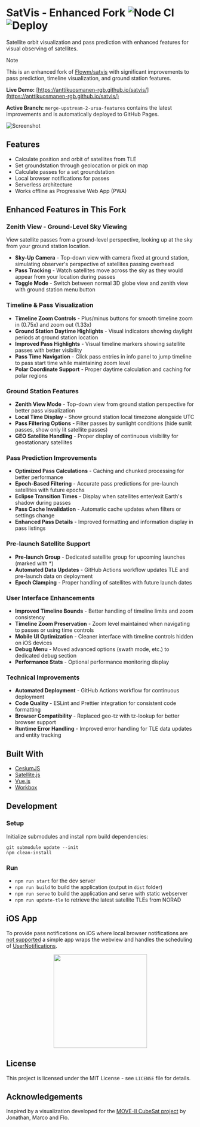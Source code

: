 # SatVis - Enhanced Fork ![Node CI](https://github.com/anttikuosmanen-rgb/satvis/workflows/Node%20CI/badge.svg) ![Deploy](https://github.com/anttikuosmanen-rgb/satvis/workflows/Deploy%20to%20GitHub%20Pages/badge.svg)

Satellite orbit visualization and pass prediction with enhanced features for visual observing of satellites.

> [!NOTE]
> This is an enhanced fork of [Flowm/satvis](https://github.com/Flowm/satvis) with significant improvements to pass prediction, timeline visualization, and ground station features.
>
> **Live Demo:** [https://anttikuosmanen-rgb.github.io/satvis/](https://anttikuosmanen-rgb.github.io/satvis/)
>
> **Active Branch:** `merge-upstream-2-ursa-features` contains the latest improvements and is automatically deployed to GitHub Pages.

![Screenshot](https://anttikuosmanen-rgb.github.io/satvis/data/images/screenshot.png)

## Features
- Calculate position and orbit of satellites from TLE
- Set groundstation through geolocation or pick on map
- Calculate passes for a set groundstation
- Local browser notifications for passes
- Serverless architecture
- Works offline as Progressive Web App (PWA)

## Enhanced Features in This Fork

### Zenith View - Ground-Level Sky Viewing
View satellite passes from a ground-level perspective, looking up at the sky from your ground station location.

- **Sky-Up Camera** - Top-down view with camera fixed at ground station, simulating observer's perspective of satellites passing overhead
- **Pass Tracking** - Watch satellites move across the sky as they would appear from your location during passes
- **Toggle Mode** - Switch between normal 3D globe view and zenith view with ground station menu button

### Timeline & Pass Visualization
- **Timeline Zoom Controls** - Plus/minus buttons for smooth timeline zoom in (0.75x) and zoom out (1.33x)
- **Ground Station Daytime Highlights** - Visual indicators showing daylight periods at ground station location
- **Improved Pass Highlights** - Visual timeline markers showing satellite passes with better visibility
- **Pass Time Navigation** - Click pass entries in info panel to jump timeline to pass start time while maintaining zoom level
- **Polar Coordinate Support** - Proper daytime calculation and caching for polar regions

### Ground Station Features
- **Zenith View Mode** - Top-down view from ground station perspective for better pass visualization
- **Local Time Display** - Show ground station local timezone alongside UTC
- **Pass Filtering Options** - Filter passes by sunlight conditions (hide sunlit passes, show only lit satellite passes)
- **GEO Satellite Handling** - Proper display of continuous visibility for geostationary satellites

### Pass Prediction Improvements
- **Optimized Pass Calculations** - Caching and chunked processing for better performance
- **Epoch-Based Filtering** - Accurate pass predictions for pre-launch satellites with future epochs
- **Eclipse Transition Times** - Display when satellites enter/exit Earth's shadow during passes
- **Pass Cache Invalidation** - Automatic cache updates when filters or settings change
- **Enhanced Pass Details** - Improved formatting and information display in pass listings

### Pre-launch Satellite Support
- **Pre-launch Group** - Dedicated satellite group for upcoming launches (marked with *)
- **Automated Data Updates** - GitHub Actions workflow updates TLE and pre-launch data on deployment
- **Epoch Clamping** - Proper handling of satellites with future launch dates

### User Interface Enhancements
- **Improved Timeline Bounds** - Better handling of timeline limits and zoom consistency
- **Timeline Zoom Preservation** - Zoom level maintained when navigating to passes or using time controls
- **Mobile UI Optimization** - Cleaner interface with timeline controls hidden on iOS devices
- **Debug Menu** - Moved advanced options (swath mode, etc.) to dedicated debug section
- **Performance Stats** - Optional performance monitoring display

### Technical Improvements
- **Automated Deployment** - GitHub Actions workflow for continuous deployment
- **Code Quality** - ESLint and Prettier integration for consistent code formatting
- **Browser Compatibility** - Replaced geo-tz with tz-lookup for better browser support
- **Runtime Error Handling** - Improved error handling for TLE data updates and entity tracking

## Built With
- [CesiumJS](https://cesiumjs.org)
- [Satellite.js](https://github.com/shashwatak/satellite-js)
- [Vue.js](https://vuejs.org)
- [Workbox](https://developers.google.com/web/tools/workbox)

## Development

### Setup
Initialize submodules and install npm build dependencies:
```
git submodule update --init
npm clean-install
```

### Run
- `npm run start` for the dev server
- `npm run build` to build the application (output in `dist` folder)
- `npm run serve` to build the application and serve with static webserver
- `npm run update-tle` to retrieve the latest satellite TLEs from NORAD

## iOS App
To provide pass notifications on iOS where local browser notifications are [not
supported](https://developer.mozilla.org/en-US/docs/Web/API/Notifications_API#Browser_compatibility)
a simple app wraps the webview and handles the scheduling of
[UserNotifications](https://developer.apple.com/documentation/usernotifications).

<p align="center"><a href="https://apps.apple.com/app/satvis/id1441084766"><img src="src/assets/app-store-badge.svg" width="250" /></a></p>

## License
This project is licensed under the MIT License - see `LICENSE` file for details.

## Acknowledgements
Inspired by a visualization developed for the [MOVE-II CubeSat project](https://www.move2space.de) by Jonathan, Marco and Flo.
